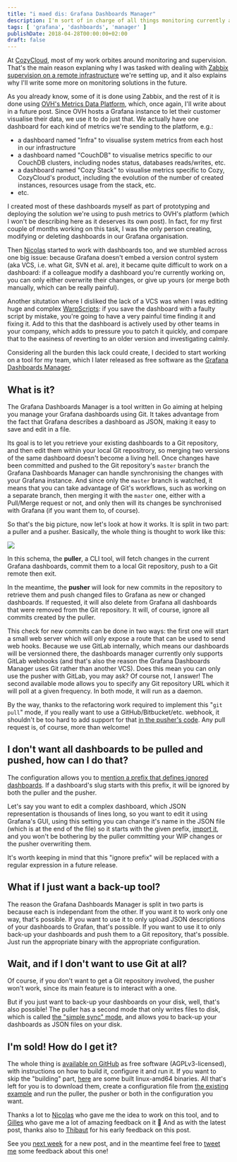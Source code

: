 ```yaml
---
title: "i maed dis: Grafana Dashboards Manager"
description: I'm sort of in charge of all things monitoring currently at CozyCloud. Some of it is done using Zabbix (I already wrote about that), and the other part is pushed to OVH Metrics and visualised through Grafana. When I was alone working on dashboards and graphs, it was all right, but once a colleague came in, we felt the lack of version control would cause great troubles. That's where the Grafana Dashboards Manager comes in to save the day.
tags: [ 'grafana', 'dashboards', 'manager' ]
publishDate: 2018-04-28T00:00:00+02:00
draft: false
---
```


At [CozyCloud](https://cozy.io/), most of my work orbites around monitoring and supervision. That's the main reason explaning why I was tasked with dealing with [Zabbix supervision on a remote infrastructure](/zabbix-proxy-encryption/) we're setting up, and it also explains why I'll write some more on monitoring solutions in the future.

As you already know, some of it is done using Zabbix, and the rest of it is done using [OVH's Metrics Data Platform](https://www.ovh.com/fr/data-platforms/metrics/), which, once again, I'll write about in a future post. Since OVH hosts a Grafana instance to let their customer visualise their data, we use it to do just that. We actually have one dashboard for each kind of metrics we're sending to the platform, e.g.:

* a dashboard named "Infra" to visualise system metrics from each host in our infrastructure
* a dashboard named "CouchDB" to visualise metrics specific to our CouchDB clusters, including nodes status, databases reads/writes, etc.
* a dashboard named "Cozy Stack" to visualise metrics specific to Cozy, CozyCloud's product, including the evolution of the number of created instances, resources usage from the stack, etc.
* etc.

I created most of these dashboards myself as part of prototyping and deploying the solution we're using to push metrics to OVH's platform (which I won't be describing here as it deserves its own post). In fact, for my first couple of months working on this task, I was the only person creating, modifying or deleting dashboards in our Grafana organisation.

Then [Nicolas](https://twitter.com/nledez) started to work with dashboards too, and we stumbled across one big issue: because Grafana doesn't embed a version control system (aka VCS, i.e. what Git, SVN et al. are), it became quite difficult to work on a dashboard: if a colleague modify a dashboard you're currently working on, you can only either overwrite their changes, or give up yours (or merge both manually, which can be really painful).

Another situtation where I disliked the lack of a VCS was when I was editing huge and complex [WarpScripts](http://www.warp10.io/reference/): if you save the dashboard with a faulty script by mistake, you're going to have a very painful time finding it and fixing it. Add to this that the dashboard is actively used by other teams in your company, which adds to pressure you to patch it quickly, and compare that to the easiness of reverting to an older version and investigating calmly.

Considering all the burden this lack could create, I decided to start working on a tool for my team, which I later released as free software as the [Grafana Dashboards Manager](https://github.com/babolivier/grafana-dashboard-manager).

## What is it?

The Grafana Dashboards Manager is a tool written in Go aiming at helping you manage your Grafana dashboards using Git. It takes advantage from the fact that Grafana describes a dashboard as JSON, making it easy to save and edit in a file.

Its goal is to let you retrieve your existing dashboards to a Git repository, and then edit them within your local Git repositrory, so merging two versions of the same dashboard doesn't become a living hell. Once changes have been committed and pushed to the Git repository's `master` branch the Grafana Dashboards Manager can handle synchronising the changes with your Grafana instance. And since only the `master` branch is watched, it means that you can take advantage of Git's workflows, such as working on a separate branch, then merging it with the `master` one, either with a Pull/Merge request or not, and only then will its changes be synchronised with Grafana (if you want them to, of course).

So that's the big picture, now let's look at how it works. It is split in two part: a puller and a pusher. Basically, the whole thing is thought to work like this:

![](/images/grafana-dashboards-manager/workflow.jpg)

In this schema, the **puller**, a CLI tool, will fetch changes in the current Grafana dashboards, commit them to a local Git repository, push to a Git remote then exit.

In the meantime, the **pusher** will look for new commits in the repository to retrieve them and push changed files to Grafana as new or changed dashboards. If requested, it will also delete from Grafana all dashboards that were removed from the Git repository. It will, of course, ignore all commits created by the puller.

This check for new commits can be done in two ways: the first one will start a small web server which will only expose a route that can be used to send web hooks. Because we use GitLab internally, which means our dashboards will be versionned there, the dashboards manager currently only supports GitLab webhooks (and that's also the reason the Grafana Dashboards Manager uses Git rather than another VCS). Does this mean you can only use the pusher with GitLab, you may ask? Of course not, I answer! The second available mode allows you to specify any Git repository URL which it will poll at a given frequency. In both mode, it will run as a daemon.

By the way, thanks to the refactoring work required to implement this "`git pull`" mode, if you really want to use a GitHub/Bitbucket/etc. webhook, it shouldn't be too hard to add support for that [in the pusher's code](https://github.com/babolivier/grafana-dashboards-manager/tree/master/src/pusher). Any pull request is, of course, more than welcome!

## I don't want all dashboards to be pulled and pushed, how can I do that?

The configuration allows you to [mention a prefix that defines ignored dashboards](https://github.com/babolivier/grafana-dashboards-manager/blob/v1.0.0/config.example.yaml#L11). If a dashboard's slug starts with this prefix, it will be ignored by both the puller and the pusher.

Let's say you want to edit a complex dashboard, which JSON representation is thousands of lines long, so you want to edit it using Grafana's GUI, using this setting you can change it's name in the JSON file (which is at the end of the file) so it starts with the given prefix, [import it](http://docs.grafana.org/reference/export_import/#importing-a-dashboard), and you won't be bothering by the puller committing your WIP changes or the pusher overwriting them.

It's worth keeping in mind that this "ignore prefix" will be replaced with a regular expression in a future release.

## What if I just want a back-up tool?

The reason the Grafana Dashboards Manager is split in two parts is because each is independant from the other. If you want it to work only one way, that's possible. If you want to use it to only upload JSON descriptions of your dashboards to Grafan, that's possible. If you want to use it to only back-up your dashboards and push them to a Git repository, that's possible. Just run the appropriate binary with the appropriate configuration.

## Wait, and if I don't want to use Git at all?

Of course, if you don't want to get a Git repository involved, the pusher won't work, since its main feature is to interact with a one.

But if you just want to back-up your dashboards on your disk, well, that's also possible! The puller has a second mode that only writes files to disk, which is called [the "simple sync" mode](https://github.com/babolivier/grafana-dashboards-manager/blob/v1.0.0/config.example.yaml#L37-L48), and allows you to back-up your dashboards as JSON files on your disk.

## I'm sold! How do I get it?

The whole thing is [available on GitHub](https://github.com/babolivier/grafana-dashboards-manager) as free software (AGPLv3-licensed), with instructions on how to build it, configure it and run it. If you want to skip the "building" part, [here](https://github.com/babolivier/grafana-dashboards-manager/releases/tag/v1.0.0) are some built linux-amd64 binaries. All that's left for you is to download them, create a configuration file from [the existing example](https://github.com/babolivier/grafana-dashboards-manager/blob/v1.0.0/config.example.yaml) and run the puller, the pusher or both in the configuration you want.

Thanks a lot to [Nicolas](https://twitter.com/nledez) who gave me the idea to work on this tool, and to [Gilles](https://twitter.com/GillesBIANNIC) who gave me a lot of amazing feedback on it 🙂 And as with the latest post, thanks also to [Thibaut](https://twitter.com/CromFR) for his early feedback on this post.

See you [next week](/one-post-a-week/) for a new post, and in the meantime feel free to [tweet me](https://twitter.com/BrenAbolivier) some feedback about this one!
